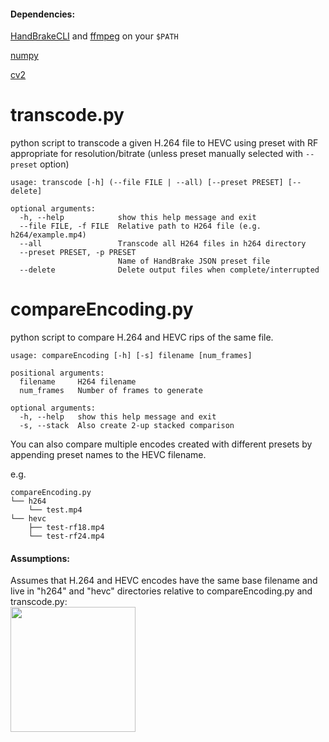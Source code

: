 #### Dependencies:
[HandBrakeCLI](https://handbrake.fr/downloads2.php) and [ffmpeg](https://www.ffmpeg.org/download.html) on your `$PATH`

[numpy](https://pypi.org/project/numpy/)

[cv2](https://pypi.org/project/opencv-python/)

# transcode.py
python script to transcode a given H.264 file to HEVC using preset with RF appropriate for resolution/bitrate (unless preset manually selected with `--preset` option)

```
usage: transcode [-h] (--file FILE | --all) [--preset PRESET] [--delete]

optional arguments:
  -h, --help            show this help message and exit
  --file FILE, -f FILE  Relative path to H264 file (e.g. h264/example.mp4)
  --all                 Transcode all H264 files in h264 directory
  --preset PRESET, -p PRESET
                        Name of HandBrake JSON preset file
  --delete              Delete output files when complete/interrupted
```


# compareEncoding.py
python script to compare H.264 and HEVC rips of the same file.

```
usage: compareEncoding [-h] [-s] filename [num_frames]

positional arguments:
  filename     H264 filename
  num_frames   Number of frames to generate

optional arguments:
  -h, --help   show this help message and exit
  -s, --stack  Also create 2-up stacked comparison
```

You can also compare multiple encodes created with different presets by appending preset names to the HEVC filename.

e.g.
```
compareEncoding.py
└── h264
    └── test.mp4
└── hevc
    ├── test-rf18.mp4
    └── test-rf24.mp4
```

#### Assumptions:

Assumes that H.264 and HEVC encodes have the same base filename and live in "h264" and "hevc" directories relative to compareEncoding.py and transcode.py:<br>
<img src="https://i.imgur.com/1hZwNnV.png" width="200"/>
